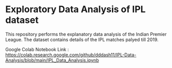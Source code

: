﻿# Exploratory Data Analysis of IPL dataset 
This repository performs the explanatory data analysis of the Indian Premier League. The dataset contains details of the IPL matches palyed till 2019.

Google Colab Notebook Link : https://colab.research.google.com/github/dddash11/IPL-Data-Analysis/blob/main/IPL_Data_Analysis.ipynb
